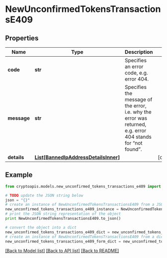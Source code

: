# NewUnconfirmedTokensTransactionsE409


## Properties
Name | Type | Description | Notes
------------ | ------------- | ------------- | -------------
**code** | **str** | Specifies an error code, e.g. error 404. | 
**message** | **str** | Specifies the message of the error, i.e. why the error was returned, e.g. error 404 stands for “not found”. | 
**details** | [**List[BannedIpAddressDetailsInner]**](BannedIpAddressDetailsInner.md) |  | [optional] 

## Example

```python
from cryptoapis.models.new_unconfirmed_tokens_transactions_e409 import NewUnconfirmedTokensTransactionsE409

# TODO update the JSON string below
json = "{}"
# create an instance of NewUnconfirmedTokensTransactionsE409 from a JSON string
new_unconfirmed_tokens_transactions_e409_instance = NewUnconfirmedTokensTransactionsE409.from_json(json)
# print the JSON string representation of the object
print NewUnconfirmedTokensTransactionsE409.to_json()

# convert the object into a dict
new_unconfirmed_tokens_transactions_e409_dict = new_unconfirmed_tokens_transactions_e409_instance.to_dict()
# create an instance of NewUnconfirmedTokensTransactionsE409 from a dict
new_unconfirmed_tokens_transactions_e409_form_dict = new_unconfirmed_tokens_transactions_e409.from_dict(new_unconfirmed_tokens_transactions_e409_dict)
```
[[Back to Model list]](../README.md#documentation-for-models) [[Back to API list]](../README.md#documentation-for-api-endpoints) [[Back to README]](../README.md)


